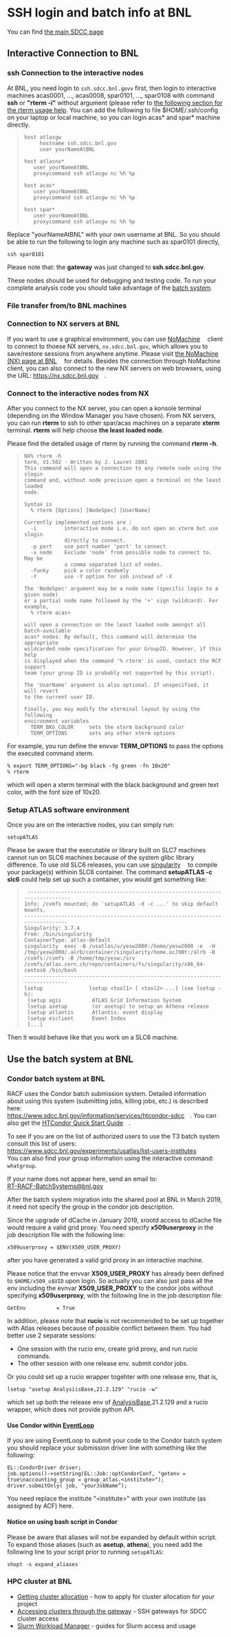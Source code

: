 # SSH login and batch info at BNL

You can find [the main SDCC page](https://www.sdcc.bnl.gov)

## <span id="Interactive_connection_to_BNL"></span> Interactive Connection to BNL

### <span id="Connect_to_the_interactive_nodes"></span> ssh Connection to the interactive nodes

At BNL, you need login to `ssh.sdcc.bnl.govv` first, then login to
interactive machines acas0001, ..., acas0008, spar0101, ..., spar0108
with command **ssh** or **"rterm -i"** without argument (please refer to
<a href="/twiki/bin/view/AtlasComputing/SPARatBNL#Connect_to_the_interactive_n_AN1" class="twikiCurrentTopicLink twikiAnchorLink">the following section for the rterm usage help</a>.
You can add the following to file $HOME/.ssh/config on your laptop or
local machine, so you can login acas\* and spar\* machine directly.

>     host atlasgw
>          hostname ssh.sdcc.bnl.gov
>          user yourNameAtBNL
>      
>     host atlasnx*
>        user yourNameAtBNL
>        proxycommand ssh atlasgw nc %h %p
>
>     host acas*
>        user yourNameAtBNL
>        proxycommand ssh atlasgw nc %h %p
>
>     host spar*
>        user yourNameAtBNL
>        proxycommand ssh atlasgw nc %h %p

Replace "yourNameAtBNL" with your own username at BNL. So you should be
able to run the following to login any machine such as spar0101
directly,

    ssh spar0101

Please note that: the **gateway** was just changed to
**ssh.sdcc.bnl.gov**.

These nodes should be used for debugging and testing code. To run your
complete analysis code you should take advantage of the
<a href="/twiki/bin/view/AtlasComputing/SPARatBNL#Use_the_batch_system" class="twikiCurrentTopicLink twikiAnchorLink">batch system</a>.

### <span id="FileTransfer_with_BNL"></span> File transfer from/to BNL machines

### <span id="Connect_to_NX_servers_at_BNL"></span> Connection to NX servers at BNL

If you want to use a graphical environment, you can use
[NoMachine<img src="/twiki/pub/TWiki/TWikiDocGraphics/external-link.gif" width="13" height="12" />](https://www.nomachine.com/getting-started-with-nomachine)
client to connect to thoese NX servers, `nx.sdcc.bnl.gov`, which allows
you to save/restore sessions from anywhere anytime. Please visit [the
NoMachine (NX) page at
BNL<img src="/twiki/pub/TWiki/TWikiDocGraphics/external-link.gif" width="13" height="12" />](https://www.sdcc.bnl.gov/information/services/how-use-nx-sdcc)
for details. Besides the connection through NoMachine client, you can
also connect to the new NX servers on web browsers, using the URL:
[https://nx.sdcc.bnl.gov<img src="/twiki/pub/TWiki/TWikiDocGraphics/external-link.gif" width="13" height="12" />](https://nx.sdcc.bnl.gov).

### <span id="Connect_to_the_interactive_n_AN1"></span> Connect to the interactive nodes from NX

After you connect to the NX server, you can open a konsole terminal
(depending on the Window Manager you have chosen). From NX servers, you
can run **rterm** to ssh to other spar/acas machines on a separate
**xterm** terminal. **rterm** will help choose **the least loaded
node**.

Please find the detailed usage of rterm by running the command **rterm
-h**.

>     NX% rterm -h
>     term, V1.502 - Written by J. Lauret 2001 
>     This command will open a connection to any remote node using the slogin 
>     command and, without node precision open a terminal on the least loaded 
>     node.
>
>     Syntax is
>       % rterm [Options] [NodeSpec] [UserName]
>
>     Currently implemented options are :
>       -i         interactive mode i.e. do not open an xterm but use slogin
>                  directly to connect.
>       -p port    use port number 'port' to connect
>       -x node    Exclude 'node' from possible node to connect to. May be
>                  a comma separated list of nodes.
>       -funky     pick a color randomly
>       -Y         use -Y option for ssh instead of -X
>
>     The 'NodeSpec' argument may be a node name (specific login to a given node) 
>     or a partial node name followed by the '+' sign (wildcard). For example,
>       % rterm acas+
>
>     will open a connection on the least loaded node amongst all batch-available 
>     acas* nodes. By default, this command will determine the appropriate
>     wildcarded node specification for your GroupID. However, if this help
>     is displayed when the command '% rterm' is used, contact the RCF support 
>     team (your group ID is probably not supported by this script).
>
>     The 'UserName' argument is also optional. If unspecified, it will revert 
>     to the current user ID.
>
>     Finally, you may modify the xterminal layout by using the following
>     environment variables 
>       TERM_BKG_COLOR     sets the xterm background color
>       TERM_OPTIONS       sets any other xterm options

For example, you run define the envvar **TERM\_OPTIONS** to pass the
options the executed command xterm.

    % export TERM_OPTIONS="-bg black -fg green -fn 10x20"
    % rterm

which will open a xterm terminal with the black background and green
text color, with the font size of 10x20.

### <span id="Setup_ATLAS_software_environment"></span> Setup ATLAS software environment

Once you are on the interactive nodes, you can simply run:

    setupATLAS

Please be aware that the executable or library built on SLC7 machines
cannot run on SLC6 machines because of the system glibc library
difference. To use old SLC6 releases, you can use
[singularity<img src="/twiki/pub/TWiki/TWikiDocGraphics/external-link.gif" width="13" height="12" />](https://sylabs.io/singularity/)
to compile your package(s) withinin SLC6 container. The command
**setupATLAS -c slc6** could help set up such a container, you would get
something like:

>      ------------------------------------------------------------------------------
>     Info: /cvmfs mounted; do 'setupATLAS -d -c ...' to skip default mounts.
>     ------------------------------------------------------------------------------
>     Singularity: 3.7.4
>     From: /bin/singularity
>     ContainerType: atlas-default
>     singularity  exec -B /usatlas/u/yesw2000:/home/yesw2000 -e  -H /tmp/yesw2000/.alrb/container/singularity/home.ocJ9Bt:/alrb -B /cvmfs:/cvmfs -B /home/tmp/yesw:/srv /cvmfs/atlas.cern.ch/repo/containers/fs/singularity/x86_64-centos6 /bin/bash
>     ------------------------------------------------------------------------------
>     lsetup               lsetup <tool1> [ <tool2> ...] (see lsetup -h):
>      lsetup agis          ATLAS Grid Information System
>      lsetup asetup        (or asetup) to setup an Athena release
>      lsetup atlantis      Atlantis: event display
>      lsetup eiclient      Event Index 
>      [...]

Then it would behave like that you work on a SLC6 machine.

## <span id="Use_the_batch_system"></span> Use the batch system at BNL

### <span id="Condor_batch_system"></span> Condor batch system at BNL

RACF uses the Condor batch submission system. Detailed information about
using this system (submitting jobs, killing jobs, etc.) is described
here:  
[https://www.sdcc.bnl.gov/information/services/htcondor-sdcc<img src="/twiki/pub/TWiki/TWikiDocGraphics/external-link.gif" width="13" height="12" />](https://www.sdcc.bnl.gov/information/services/htcondor-sdcc).
You can also get the [HTCondor Quick Start
Guide<img src="/twiki/pub/TWiki/TWikiDocGraphics/external-link.gif" width="13" height="12" />](https://www.sdcc.bnl.gov/information/services/htcondor-quick-start-guide).

To see if you are on the list of authorized users to use the T3 batch
system consult this list of users:  
[https://www.sdcc.bnl.gov/experiments/usatlas/list-users-institutes<img src="/twiki/pub/TWiki/TWikiDocGraphics/external-link.gif" width="13" height="12" />](https://www.sdcc.bnl.gov/experiments/usatlas/list-users-institutes)  
You can also find your group information using the interactive command:
`whatgroup`.

If your name does not appear here, send an email to:  
<RT-RACF-BatchSystems@bnl.gov>

After the batch system migration into the shared pool at BNL in March
2019, it need not specify the group in the condor job description.

Since the upgrade of dCache in January 2019, xrootd access to dCache
file would require a valid grid proxy. You need specify
**x509userproxy** in the job description file with the following line:

    x509userproxy = $ENV(X509_USER_PROXY)

after you have generated a valid grid proxy in an interactive machine.

Please notice that the envvar **X509\_USER\_PROXY** has already been
defined to `$HOME/x509_u$UID` upon login. So actually you can also just
pass all the env including the evnvar **X509\_USER\_PROXY** to the
condor jobs without specifying **x509userproxy**, with the following
line in the job description file:

    GetEnv          = True

In addition, please note that **rucio** is not recommended to be set up
together with Atlas releases because of possible conflict between them.
You had better use 2 separate sessions:

-   One session with the rucio env, create grid proxy, and run rucio
    commands.
-   The other session with one release env. submit condor jobs.

Or you could set up a rucio wrapper togehter with one release env, that
is,

    lsetup "asetup AnalysiisBase,21.2.129" "rucio -w"

which set up both the release env of
<a href="/twiki/bin/view/AtlasComputing/AnalysisBase" class="twikiLink">AnalysisBase</a>,21.2.129
and a rucio wrapper, which does not provide python API.

#### <span id="Use_Condor_within_EventLoop"></span> Use Condor within <span class="twikiNewLink">[EventLoop](/twiki/bin/edit/AtlasComputing/EventLoop?topicparent=AtlasComputing.SPARatBNL;nowysiwyg=1 "this topic does not yet exist; you can create it.")</span>

If you are using EventLoop to submit your code to the Condor batch
system you should replace your submission driver line with something
like the following:

    EL::CondorDriver driver;
    job.options()->setString(EL::Job::optCondorConf, "getenv = true\naccounting_group = group_atlas.<institute>");
    driver.submitOnly( job, "yourJobName”);

You need replace the institute "&lt;institute&gt;" with your own
institute (as assigned by ACF) here.

#### <span id="Notice_on_using_bash_script_in_C"></span> Notice on using bash script in Condor

Please be aware that aliases will not be expanded by default within
script. To expand those aliases (such as **asetup**, **athena**), you
need add the following line to your script prior to running
`setupATLAS`:

    shopt -s expand_aliases

### <span id="HPC_cluster"></span> HPC cluster at BNL

-   [Getting cluster allocation](https://www.sdcc.bnl.gov/information/services/obtaining-cluster-access) - how to apply for cluster allocation for your project
-   [Accessing clusters through the gateway](https://www.sdcc.bnl.gov/information/getting-started/accessing-clusters-through-gateway) - SSH gateways for SDCC cluster access
-   [Slurm Workload Manager](https://www.sdcc.bnl.gov/information/services/slurm-workload-manager) - guides for Slurm access and usage
